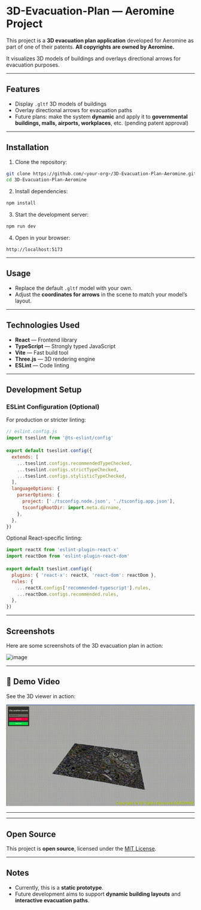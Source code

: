 
# 3D-Evacuation-Plan — Aeromine Project

This project is a **3D evacuation plan application** developed for Aeromine as part of one of their patents. **All copyrights are owned by Aeromine.**

It visualizes 3D models of buildings and overlays directional arrows for evacuation purposes.

---

## Features

* Display `.gltf` 3D models of buildings
* Overlay directional arrows for evacuation paths
* Future plans: make the system **dynamic** and apply it to **governmental buildings, malls, airports, workplaces**, etc. (pending patent approval)

---

## Installation

1. Clone the repository:

```bash
git clone https://github.com/<your-org>/3D-Evacuation-Plan-Aeromine.git
cd 3D-Evacuation-Plan-Aeromine
```

2. Install dependencies:

```bash
npm install
```

3. Start the development server:

```bash
npm run dev
```

4. Open in your browser:

```
http://localhost:5173
```

---

## Usage

* Replace the default `.gltf` model with your own.
* Adjust the **coordinates for arrows** in the scene to match your model’s layout.

---

## Technologies Used

* **React** — Frontend library
* **TypeScript** — Strongly typed JavaScript
* **Vite** — Fast build tool
* **Three.js** — 3D rendering engine
* **ESLint** — Code linting

---

## Development Setup

### ESLint Configuration (Optional)

For production or stricter linting:

```js
// eslint.config.js
import tseslint from '@ts-eslint/config'

export default tseslint.config({
  extends: [
    ...tseslint.configs.recommendedTypeChecked,
    ...tseslint.configs.strictTypeChecked,
    ...tseslint.configs.stylisticTypeChecked,
  ],
  languageOptions: {
    parserOptions: {
      project: ['./tsconfig.node.json', './tsconfig.app.json'],
      tsconfigRootDir: import.meta.dirname,
    },
  },
})
```

Optional React-specific linting:

```js
import reactX from 'eslint-plugin-react-x'
import reactDom from 'eslint-plugin-react-dom'

export default tseslint.config({
  plugins: { 'react-x': reactX, 'react-dom': reactDom },
  rules: {
    ...reactX.configs['recommended-typescript'].rules,
    ...reactDom.configs.recommended.rules,
  },
})
```

---

## Screenshots

Here are some screenshots of the 3D evacuation plan in action:

<img width="2495" height="1339" alt="image" src="https://github.com/user-attachments/assets/2e935899-4336-4674-89d0-131704bdfda8" />


---

## 🎥 Demo Video

See the 3D viewer in action:

![Demo](demo/demo.gif)


---



---

## Open Source

This project is **open source**, licensed under the [MIT License](LICENSE).

---

## Notes

* Currently, this is a **static prototype**.
* Future development aims to support **dynamic building layouts** and **interactive evacuation paths**.


